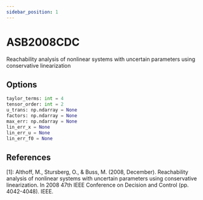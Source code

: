 ```yaml
---
sidebar_position: 1
---
```


# ASB2008CDC

Reachability analysis of nonlinear systems with uncertain parameters using conservative linearization

## Options

```python
taylor_terms: int = 4
tensor_order: int = 2
u_trans: np.ndarray = None
factors: np.ndarray = None
max_err: np.ndarray = None
lin_err_x = None
lin_err_u = None
lin_err_f0 = None
```

## References

[1]: Althoff, M., Stursberg, O., & Buss, M. (2008, December). Reachability analysis of
nonlinear systems with uncertain parameters using conservative linearization. In 2008
47th IEEE Conference on Decision and Control (pp. 4042-4048). IEEE.